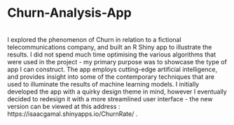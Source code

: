 # Churn-Analysis-App
<br/>
I explored the phenomenon of Churn in relation to a fictional telecommunications company, and built an R Shiny app to illustrate the results. I did not spend much time optimising the various algorithms that were used in the project - my primary purpose was to showcase the type of app I can construct. The app employs cutting-edge artificial intelligence, and provides insight into some of the contemporary techniques that are used to illuminate the results of machine learning models.   I initially developed the app with a quirky design theme in mind, however I eventually decided to redesign it with a more streamlined user interface - the new version can be viewed at this address : https://isaacgamal.shinyapps.io/ChurnRate/  . 



